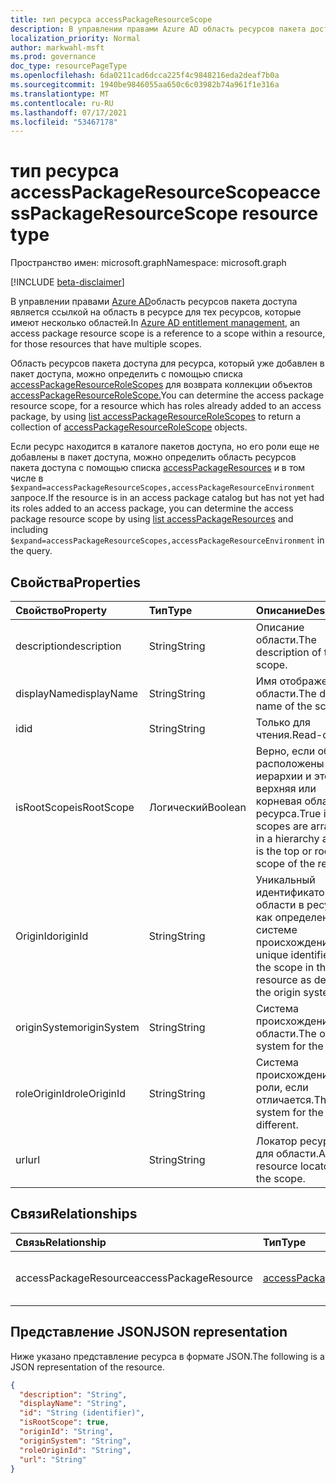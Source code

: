 ```yaml
---
title: тип ресурса accessPackageResourceScope
description: В управлении правами Azure AD область ресурсов пакета доступа является ссылкой на область в ресурсе.
localization_priority: Normal
author: markwahl-msft
ms.prod: governance
doc_type: resourcePageType
ms.openlocfilehash: 6da0211cad6dcca225f4c9848216eda2deaf7b0a
ms.sourcegitcommit: 1940be9846055aa650c6c03982b74a961f1e316a
ms.translationtype: MT
ms.contentlocale: ru-RU
ms.lasthandoff: 07/17/2021
ms.locfileid: "53467178"
---
```

# <a name="accesspackageresourcescope-resource-type"></a><span data-ttu-id="96241-103">тип ресурса accessPackageResourceScope</span><span class="sxs-lookup"><span data-stu-id="96241-103">accessPackageResourceScope resource type</span></span>

<span data-ttu-id="96241-104">Пространство имен: microsoft.graph</span><span class="sxs-lookup"><span data-stu-id="96241-104">Namespace: microsoft.graph</span></span>

[!INCLUDE [beta-disclaimer](../../includes/beta-disclaimer.md)]

<span data-ttu-id="96241-105">В управлении правами [Azure AD](entitlementmanagement-root.md)область ресурсов пакета доступа является ссылкой на область в ресурсе для тех ресурсов, которые имеют несколько областей.</span><span class="sxs-lookup"><span data-stu-id="96241-105">In [Azure AD entitlement management](entitlementmanagement-root.md), an access package resource scope is a reference to a scope within a resource, for those resources that have multiple scopes.</span></span>

<span data-ttu-id="96241-106">Область ресурсов пакета доступа для ресурса, который уже добавлен в пакет доступа, можно определить с помощью списка [accessPackageResourceRoleScopes](../api/accesspackage-list-accesspackageresourcerolescopes.md) для возврата коллекции объектов [accessPackageResourceRoleScope.](accesspackageresourcerolescope.md)</span><span class="sxs-lookup"><span data-stu-id="96241-106">You can determine the access package resource scope, for a resource which has roles already added to an access package, by using [list accessPackageResourceRoleScopes](../api/accesspackage-list-accesspackageresourcerolescopes.md) to return a collection of [accessPackageResourceRoleScope](accesspackageresourcerolescope.md) objects.</span></span>

<span data-ttu-id="96241-107">Если ресурс находится в каталоге пакетов доступа, но его роли еще не добавлены в пакет доступа, можно определить область ресурсов пакета доступа с помощью списка [accessPackageResources](../api/accesspackagecatalog-list-accesspackageresources.md) и в том числе в `$expand=accessPackageResourceScopes,accessPackageResourceEnvironment` запросе.</span><span class="sxs-lookup"><span data-stu-id="96241-107">If the resource is in an access package catalog but has not yet had its roles added to an access package, you can determine the access package resource scope by using [list accessPackageResources](../api/accesspackagecatalog-list-accesspackageresources.md) and including `$expand=accessPackageResourceScopes,accessPackageResourceEnvironment` in the query.</span></span>

## <a name="properties"></a><span data-ttu-id="96241-108">Свойства</span><span class="sxs-lookup"><span data-stu-id="96241-108">Properties</span></span>

| <span data-ttu-id="96241-109">Свойство</span><span class="sxs-lookup"><span data-stu-id="96241-109">Property</span></span>     | <span data-ttu-id="96241-110">Тип</span><span class="sxs-lookup"><span data-stu-id="96241-110">Type</span></span>        | <span data-ttu-id="96241-111">Описание</span><span class="sxs-lookup"><span data-stu-id="96241-111">Description</span></span> |
|:-------------|:------------|:------------|
|<span data-ttu-id="96241-112">description</span><span class="sxs-lookup"><span data-stu-id="96241-112">description</span></span>|<span data-ttu-id="96241-113">String</span><span class="sxs-lookup"><span data-stu-id="96241-113">String</span></span>|<span data-ttu-id="96241-114">Описание области.</span><span class="sxs-lookup"><span data-stu-id="96241-114">The description of the scope.</span></span>|
|<span data-ttu-id="96241-115">displayName</span><span class="sxs-lookup"><span data-stu-id="96241-115">displayName</span></span>|<span data-ttu-id="96241-116">String</span><span class="sxs-lookup"><span data-stu-id="96241-116">String</span></span>|<span data-ttu-id="96241-117">Имя отображения области.</span><span class="sxs-lookup"><span data-stu-id="96241-117">The display name of the scope.</span></span>|
|<span data-ttu-id="96241-118">id</span><span class="sxs-lookup"><span data-stu-id="96241-118">id</span></span>|<span data-ttu-id="96241-119">String</span><span class="sxs-lookup"><span data-stu-id="96241-119">String</span></span>| <span data-ttu-id="96241-120">Только для чтения.</span><span class="sxs-lookup"><span data-stu-id="96241-120">Read-only.</span></span>|
|<span data-ttu-id="96241-121">isRootScope</span><span class="sxs-lookup"><span data-stu-id="96241-121">isRootScope</span></span>|<span data-ttu-id="96241-122">Логический</span><span class="sxs-lookup"><span data-stu-id="96241-122">Boolean</span></span>|<span data-ttu-id="96241-123">Верно, если области расположены в иерархии и это верхняя или корневая область ресурса.</span><span class="sxs-lookup"><span data-stu-id="96241-123">True if the scopes are arranged in a hierarchy and this is the top or root scope of the resource.</span></span>|
|<span data-ttu-id="96241-124">OriginId</span><span class="sxs-lookup"><span data-stu-id="96241-124">originId</span></span>|<span data-ttu-id="96241-125">String</span><span class="sxs-lookup"><span data-stu-id="96241-125">String</span></span>|<span data-ttu-id="96241-126">Уникальный идентификатор области в ресурсе, как определено в системе происхождения.</span><span class="sxs-lookup"><span data-stu-id="96241-126">The unique identifier for the scope in the resource as defined in the origin system.</span></span>|
|<span data-ttu-id="96241-127">originSystem</span><span class="sxs-lookup"><span data-stu-id="96241-127">originSystem</span></span>|<span data-ttu-id="96241-128">String</span><span class="sxs-lookup"><span data-stu-id="96241-128">String</span></span>|<span data-ttu-id="96241-129">Система происхождения для области.</span><span class="sxs-lookup"><span data-stu-id="96241-129">The origin system for the scope.</span></span>|
|<span data-ttu-id="96241-130">roleOriginId</span><span class="sxs-lookup"><span data-stu-id="96241-130">roleOriginId</span></span>|<span data-ttu-id="96241-131">String</span><span class="sxs-lookup"><span data-stu-id="96241-131">String</span></span>|<span data-ttu-id="96241-132">Система происхождения для роли, если отличается.</span><span class="sxs-lookup"><span data-stu-id="96241-132">The origin system for the role, if different.</span></span>|
|<span data-ttu-id="96241-133">url</span><span class="sxs-lookup"><span data-stu-id="96241-133">url</span></span>|<span data-ttu-id="96241-134">String</span><span class="sxs-lookup"><span data-stu-id="96241-134">String</span></span>|<span data-ttu-id="96241-135">Локатор ресурсов для области.</span><span class="sxs-lookup"><span data-stu-id="96241-135">A resource locator for the scope.</span></span>|

## <a name="relationships"></a><span data-ttu-id="96241-136">Связи</span><span class="sxs-lookup"><span data-stu-id="96241-136">Relationships</span></span>

| <span data-ttu-id="96241-137">Связь</span><span class="sxs-lookup"><span data-stu-id="96241-137">Relationship</span></span> | <span data-ttu-id="96241-138">Тип</span><span class="sxs-lookup"><span data-stu-id="96241-138">Type</span></span>        | <span data-ttu-id="96241-139">Описание</span><span class="sxs-lookup"><span data-stu-id="96241-139">Description</span></span> |
|:-------------|:------------|:------------|
|<span data-ttu-id="96241-140">accessPackageResource</span><span class="sxs-lookup"><span data-stu-id="96241-140">accessPackageResource</span></span>|[<span data-ttu-id="96241-141">accessPackageResource</span><span class="sxs-lookup"><span data-stu-id="96241-141">accessPackageResource</span></span>](accesspackageresource.md)| <span data-ttu-id="96241-p101">Только для чтения. Допускается значение null.</span><span class="sxs-lookup"><span data-stu-id="96241-p101">Read-only. Nullable.</span></span>|

## <a name="json-representation"></a><span data-ttu-id="96241-144">Представление JSON</span><span class="sxs-lookup"><span data-stu-id="96241-144">JSON representation</span></span>

<span data-ttu-id="96241-145">Ниже указано представление ресурса в формате JSON.</span><span class="sxs-lookup"><span data-stu-id="96241-145">The following is a JSON representation of the resource.</span></span>

<!-- {
  "blockType": "resource",
  "optionalProperties": [

  ],
  "@odata.type": "microsoft.graph.accessPackageResourceScope",
  "keyProperty": "id"
}-->

```json
{
  "description": "String",
  "displayName": "String",
  "id": "String (identifier)",
  "isRootScope": true,
  "originId": "String",
  "originSystem": "String",
  "roleOriginId": "String",
  "url": "String"
}
```

<!-- uuid: 16cd6b66-4b1a-43a1-adaf-3a886856ed98
2019-02-04 14:57:30 UTC -->
<!-- {
  "type": "#page.annotation",
  "description": "accessPackageResourceScope resource",
  "keywords": "",
  "section": "documentation",
  "tocPath": ""
}-->


